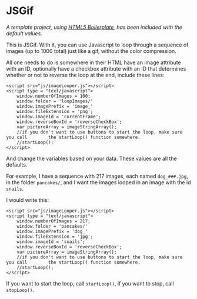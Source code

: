 JSGif
=====

*A template project, using [HTML5 Boilerplate](http://html5boilerplate.com/), has been included with the default values.*

This is JSGif. With it, you can use Javascript to loop through a sequence of images (up to 1000 total) just like a gif, without the color compression.

All one needs to do is somewhere in their HTML have an image attribute with an ID, optionally have a checkbox attribute with an ID that determines whether or not to reverse the loop at the end, include these lines:

	
	<script src="js/imageLooper.js"></script>
	<script type = "text/javascript">
		window.numberOfImages = 100;
		window.folder = 'loopImages/'
		window.imagePrefix = 'image_'
		window.fileExtension = 'png';
		window.imageId = 'currentFrame';
		window.reverseBoxId = 'reverseCheckBox';
		var pictureArray = imageStringArray();
		//if you don't want to use buttons to start the loop, make sure you call 		the startLoop() function somewhere.
		//startLoop();
	</script>

And change the variables based on your data. These values are all the defaults.

For example, I have a sequence with 217 images, each named `dog_###.jpg`, in the folder `pancakes/`, and I want the images looped in an image with the id `snails`.

I would write this:

	<script src="js/imageLooper.js"></script>
	<script type = "text/javascript">
		window.numberOfImages = 217;
		window.folder = 'pancakes/'
		window.imagePrefix = 'dog_'
		window.fileExtension = 'jpg';
		window.imageId = 'snails';
		window.reverseBoxId = 'reverseCheckBox';
		var pictureArray = imageStringArray();
		//if you don't want to use buttons to start the loop, make sure you call 		the startLoop() function somewhere.
		//startLoop();
	</script>

If you want to start the loop, call `startLoop()`, if you want to stop, call `stopLoop()`.